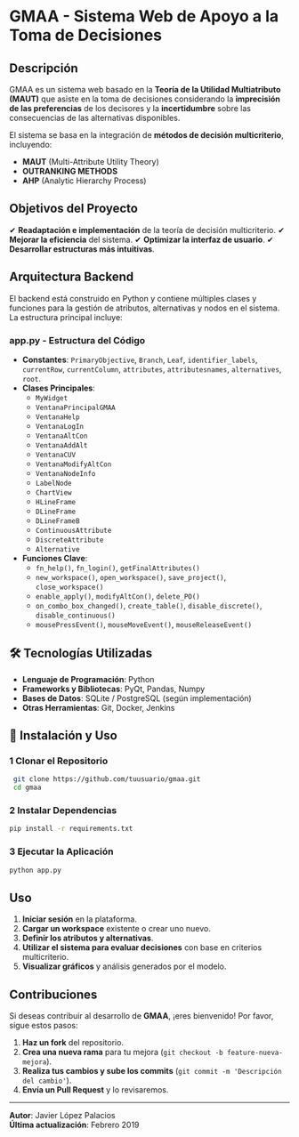 # GMAA - Sistema Web de Apoyo a la Toma de Decisiones

## Descripción
GMAA es un sistema web basado en la **Teoría de la Utilidad Multiatributo (MAUT)** que asiste en la toma de decisiones considerando la **imprecisión de las preferencias** de los decisores y la **incertidumbre** sobre las consecuencias de las alternativas disponibles.

El sistema se basa en la integración de **métodos de decisión multicriterio**, incluyendo:
- **MAUT** (Multi-Attribute Utility Theory)
- **OUTRANKING METHODS**
- **AHP** (Analytic Hierarchy Process)

## Objetivos del Proyecto
✔ **Readaptación e implementación** de la teoría de decisión multicriterio.
✔ **Mejorar la eficiencia** del sistema.
✔ **Optimizar la interfaz de usuario**.
✔ **Desarrollar estructuras más intuitivas**.

## Arquitectura Backend
El backend está construido en Python y contiene múltiples clases y funciones para la gestión de atributos, alternativas y nodos en el sistema. La estructura principal incluye:

### **app.py - Estructura del Código**
- **Constantes**: `PrimaryObjective`, `Branch`, `Leaf`, `identifier_labels`, `currentRow`, `currentColumn`, `attributes`, `attributesnames`, `alternatives`, `root`.
- **Clases Principales**:
  - `MyWidget`
  - `VentanaPrincipalGMAA`
  - `VentanaHelp`
  - `VentanaLogIn`
  - `VentanaAltCon`
  - `VentanaAddAlt`
  - `VentanaCUV`
  - `VentanaModifyAltCon`
  - `VentanaNodeInfo`
  - `LabelNode`
  - `ChartView`
  - `HLineFrame`
  - `DLineFrame`
  - `DLineFrameB`
  - `ContinuousAttribute`
  - `DiscreteAttribute`
  - `Alternative`
- **Funciones Clave**:
  - `fn_help()`, `fn_login()`, `getFinalAttributes()`
  - `new_workspace()`, `open_workspace()`, `save_project()`, `close_workspace()`
  - `enable_apply()`, `modifyAltCon()`, `delete_PO()`
  - `on_combo_box_changed()`, `create_table()`, `disable_discrete()`, `disable_continuous()`
  - `mousePressEvent()`, `mouseMoveEvent()`, `mouseReleaseEvent()`

## 🛠️ Tecnologías Utilizadas
- **Lenguaje de Programación**: Python
- **Frameworks y Bibliotecas**: PyQt, Pandas, Numpy
- **Bases de Datos**: SQLite / PostgreSQL (según implementación)
- **Otras Herramientas**: Git, Docker, Jenkins

## 🚀 Instalación y Uso
### 1️ **Clonar el Repositorio**
```bash
 git clone https://github.com/tuusuario/gmaa.git
 cd gmaa
```

### 2️ **Instalar Dependencias**
```bash
pip install -r requirements.txt
```

### 3️ **Ejecutar la Aplicación**
```bash
python app.py
```

## Uso
1. **Iniciar sesión** en la plataforma.
2. **Cargar un workspace** existente o crear uno nuevo.
3. **Definir los atributos y alternativas**.
4. **Utilizar el sistema para evaluar decisiones** con base en criterios multicriterio.
5. **Visualizar gráficos** y análisis generados por el modelo.

## Contribuciones
Si deseas contribuir al desarrollo de **GMAA**, ¡eres bienvenido! Por favor, sigue estos pasos:
1. **Haz un fork** del repositorio.
2. **Crea una nueva rama** para tu mejora (`git checkout -b feature-nueva-mejora`).
3. **Realiza tus cambios y sube los commits** (`git commit -m 'Descripción del cambio'`).
4. **Envía un Pull Request** y lo revisaremos.

---
**Autor**: Javier López Palacios  
**Última actualización**: Febrero 2019
